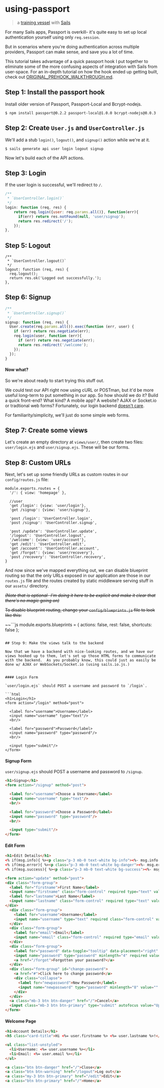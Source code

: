 # using-passport

> a [training vessel](https://github.com/sails101) with [Sails](http://sailsjs.org)


For many Sails apps, Passport is overkill- it's quite easy to set up local authentication yourself using only `req.session`.

But in scenarios where you're doing authentication across multiple providers, Passport can make sense, and save you a lot of time.

This tutorial takes advantage of a quick passport hook I put together to eliminate some of the more confusing aspects of integration with Sails from user-space.  For an in-depth tutorial on how the hook ended up getting built, check out [ORIGINAL_PREHOOK_WALKTHROUGH.md](https://github.com/sails101/using-passport/blob/master/ORIGINAL_PREHOOK_WALKTHROUGH.md).


## Step 1: Install the passport hook

Install older version of Passport, Passport-Local and Bcrypt-nodejs.
```shell
$ npm install passport@0.2.2 passport-local@1.0.0 bcrypt-nodejs@0.0.3
```
## Step 2: Create `User.js` and `UserController.js`

We'll add a stub `login()`, `logout()`, and `signup()` action while we're at it.

```shell
$ sails generate api user login logout signup
```


Now let's build each of the API actions.

## Step 3: Login

If the user login is successful, we'll redirect to `/`.

```js
/**
 * `UserController.login()`
 */
login: function (req, res) {           
    return req.login({user: req.params.all()}, function(err){
      if(err) return res.notFound(null, 'user/signup');
      return res.redirect('/');
    });   
},
```

## Step 5: Logout

```
/**
 * `UserController.logout()`
 */
logout: function (req, res) {
  req.logout();
  return res.ok('Logged out successfully.');
},
```

## Step 6: Signup

```js
/**
 * `UserController.signup()`
 */
signup: function (req, res) {
  User.create(req.params.all()).exec(function (err, user) {
    if (err) return res.negotiate(err);
    req.login(user, function (err){
      if (err) return res.negotiate(err);
      return res.redirect('/welcome');
    });
  });
}
```


#### Now what?

So we're about ready to start trying this stuff out.

We could test our API right now using cURL or POSTman, but it'd be more useful long-term to put something in our app.  So how should we do it?  Build a quick front-end?  What kind? A mobile app?  A website?  AJAX or Socket.io or tradtional web forms?  Fortunately, our login backend [doesn't care](https://www.youtube.com/watch?v=4r7wHMg5Yjg).

For familiarity/simplicity, we'll just do some simple web forms.


## Step 7: Create some views

Let's create an empty directory at `views/user/`, then create two files: `user/login.ejs` and `user/signup.ejs`. These will be our forms.

## Step 8: Custom URLs

Next, let's set up some friendly URLs as custom routes in our `config/routes.js` file:

```
module.exports.routes = {
  '/': { view: 'homepage' },
  
  //user
  'get /login': {view: 'user/login'},
  'get /signup': {view: 'user/signup'},
  
  'post /login': 'UserController.login',
  'post /signup': 'UserController.signup',
  
  'post /update': 'UserController.update',
  '/logout': 'UserController.logout',
  '/welcome': {view: 'user/account'},
  'get /edit': 'UserController.edit',
  'get /account': 'UserController.account', 
  'get /forgot': {view: 'user/recovery'},
  'post /recovery': 'UserController.recovery', 
}
```

And now since we've mapped everything out, we can disable blueprint routing so that the only URLs exposed in our application are those in our `routes.js` file and the routes created by static middleware serving stuff in our `assets/` directory.

~~_(Note that is optional- I'm doing it here to be explicit and make it clear that there's no magic going on)_~~

~~To disable blueprint routing, change your `config/blueprints.js` file to look like this:~~

~~```js
module.exports.blueprints = {
  actions: false,
  rest: false,
  shortcuts: false
};
```~~

## Step 9: Make the views talk to the backend

Now that we have a backend with nice-looking routes, and we have our views hooked up to them, let's set up those HTML forms to communicate with the backend.  As you probably know, this could just as easily be done w/ AJAX or WebSockets/Socket.io (using sails.io.js.)


#### Login Form

`user/login.ejs` should POST a username and password to `/login`.

```html
<h1>Login</h1>
<form action="/login" method="post">

  <label for="username">Username</label>
  <input name="username" type="text"/>
  <br/>

  <label for="password">Password</label>
  <input name="password" type="password"/>
  <br/>

  <input type="submit"/>
</form>

```



#### Signup Form

`user/signup.ejs` should POST a username and password to `/signup`.

```html
<h1>Signup</h1>
<form action="/signup" method="post">

  <label for="username">Choose a Username</label>
  <input name="username" type="text"/>
  <br/>

  <label for="password">Choose a Password</label>
  <input name="password" type="password"/>
  <br/>

  <input type="submit"/>
</form>
```



#### Edit Form

```html
<h1>Edit Details</h1>
<% if(msg.info){ %><p class="p-3 mb-0 text-white bg-info"><%- msg.info %></p><% } %>
<% if(msg.error){ %><p class="p-3 mb-0 text-white bg-danger"><%- msg.error %></p><% } %>
<% if(msg.success){ %><p class="p-3 mb-0 text-white bg-success"><%- msg.success %></p><% } %>

<form action="update" method="post">
<div class="form-group">
  <label for="firstname">First Name</label>
  <input name="firstname" class="form-control" required type="text" value="<%= user.firstname %>" />
  <label for="lastname">Last Name</label>
  <input name="lastname" class="form-control" required type="text" value="<%= user.lastname %>" />      
</div>        
  <div class="form-group">
    <label for="username">Username</label>
    <input name="username" type="text" required class="form-control" value="<%= user.username %>" />
  </div>
  <div class="form-group">
    <label for="email">Email</label>
    <input name="email" class="form-control" required type="email" value="<%= user.email %>" />
  </div>
  <div class="form-group">
    <label for="password" data-toggle="tooltip" data-placement="right" title="Please add your current password to make changes">Current Password</label>
    <input name="password" type="password" minlength="4" required value="12341234" class="form-control"/>
    <a href="/forgot">Forgotten your password?</a>
  </div>
  <div class="form-group" id="change-password">
    <a href="#">Click here to change password</a>
    <div class="collapse">
      <label for="newpassword">New Password</label>
      <input name="newpassword" type="password" minlength="8" value="" class="form-control"/>
    </div>
  </div>
  <a class="mb-3 btn btn-danger" href="/">Cancel</a>
  <input class="mb-3 btn btn-primary" type="submit" autofocus value="Update" />
</form> 
```


#### Welcome Page

```html
<h1>Account Details</h1>
<h5 class="card-title">Hi <%= user.firstname %> <%= user.lastname %>!</h5>

<ul class="list-unstyled">
  <li>Username: <%= user.username %></li>
  <li>Email: <%= user.email %></li>    
</ul>

<a class="btn btn-danger" href="/">Close</a>
<a class="btn btn-warning" href="/logout">Log out</a>
<a class="my-3 btn btn-primary" href="/edit">Edit</a>
<a class="btn btn-primary" href="/">Home</a>
```



